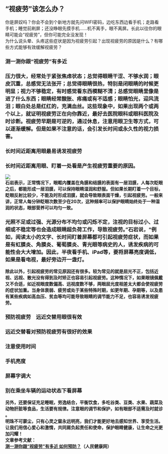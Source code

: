 ## “视疲劳”该怎么办？  
你是屏奴吗？你会不会到个新地方就先问WIFI密码，边吃东西边看手机；走路看手机；睡觉前刷屏；还没睁眼先摸手机……机不离手，眼不离屏。长此以往你的眼睛可能会“视疲劳”，但你可能完全没发现！  
为什么说头晕、头疼这些症状是因为视疲劳引起？出现视疲劳的原因是什么？有哪些方式能够有效缓解视疲劳？  
### 测一测你跟“视疲劳”有多近  
### 压力很大，经常处于紧张焦虑状态；总觉得眼睛干涩、不够水润；眼皮沉重，总感觉无法张开；总觉得眼睛很热，特别是闭眼睛的时候更明显；视力不够稳定，有时感觉看东西模糊不清；总感觉眼睛里像是进了什么东西；眼睛经常酸胀、疼痛或有不适感；眼睛怕光，迎风流泪；眼白处总是红红的，充满血丝</strong>。这些现象中，如果出现两个或两个以上，就证明视疲劳正在向你靠近，最好去医院眼科或眼科医院及时诊断。<strong>视疲劳早期是可逆的，通过休息，注意用眼卫生等方式，可以逐渐缓解。但是如果不注意的话，会引发长时间或永久性的视力损害。  
### 长时间近距离用眼最易诱发视疲劳  
### 长时间近距离用眼、盯着一处看是产生视疲劳重要的原因。  
![](http://cdncms.v-keep.cn/wp-content/uploads/2019/07/v2-d29e27f27544e1c18db6ceae58221df9_1200x500.jpg)  
石岩表示，正常情况下，眼眶内覆盖在角膜和结膜的表面有一层泪膜，人每次眨眼之后，都能形成一层泪膜，可以保持眼睛湿润和舒服。但如果长期盯着一个目标，眨眼反射比较少，不能及时形成泪膜，就会导致眼表面干燥，引起视疲劳。一般来讲，正常人每分钟眨眼次数至少在20次，这种频率可以保护眼睛始终处于一种湿润的状态，眼部营养可以均匀一致。  
### 光照不足或过强、光源分布不均匀或闪烁不定，注视的目标过小、过细或不稳定等也会造成眼睛超负荷工作，导致视疲劳</strong>。”石岩说，“例如，阅读太小的文字、长时间盯着屏幕都可引起视疲劳症状，而如果是有虹膜炎、角膜炎、葡萄膜炎、青光眼等病史的人，诱发疾病的可能性会大大增加。因此，<strong>半夜看手机、iPad等，要将屏幕亮度调低，如果是看电视，最好旁边开一盏灯。  
除此以外，引起视疲劳的常见原因还有很多。较为常见的就是屈光不正，包括近视、远视、散光没有得到及时矫正也容易引起视疲劳。这种情况下，如果眼镜佩戴又不合适，如近视眼度数偏高、远视度数不够，两眼屈光度相差太大都会使视疲劳的症状加重。当身体衰弱、疲劳或处于某些特殊时期，如更年期、孕期等，以及患有某些疾病如高血压、贫血等均可能导致眼睛的调节能力不足，也容易诱发视疲劳。  
### 预防视疲劳　远近交替用眼很有效  
### 远近交替看对预防视疲劳有很好的效果  
### 注意使用时间  
### 手机亮度  
### 屏幕字调大  
### 别在乘坐车辆的运动状态下看屏幕  
另外，还要保证充足睡眠，劳逸结合，平衡饮食，多吃谷类、豆类、水果、蔬菜及动物肝脏等食品，生活要有规律。注意眼的调节和保护，如有眼部不适需及时就诊 。  
明珠不可蒙尘，只有心灵之窗永远明亮，我们才能更好地去感知世界、享受生活。让我们用信心爱心和激情，共同肩负起责任和使命，保护眼睛健康，让生命之光更加闪耀！  
文章参考文献：<br><a href="http://health.people.com.cn/n1/2018/0605/c14739-30035521.html">测一测你跟“视疲劳”有多近 如何预防？</a>（人民健康网）  
<!--StartFragment-->  
